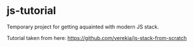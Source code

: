 # js-tutorial

Temporary project for getting aquainted with modern JS stack.

Tutorial taken from here:
https://github.com/verekia/js-stack-from-scratch
